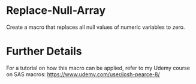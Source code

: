 # Replace-Null-Array
Create a macro that replaces all null values of numeric variables to zero.

# Further Details
For a tutorial on how this macro can be applied, refer to my Udemy course on SAS macros: https://www.udemy.com/user/josh-pearce-8/

